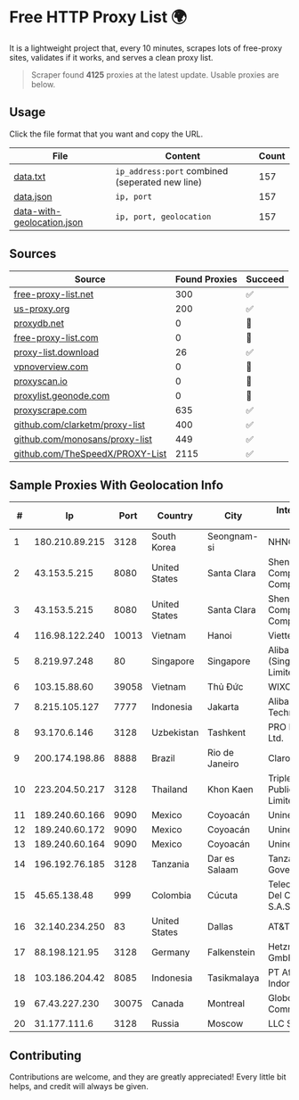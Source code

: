 
# Free HTTP Proxy List 🌍

It is a lightweight project that, every 10 minutes, scrapes lots of free-proxy sites, validates if it works, and serves a clean proxy list.


> Scraper found **4125** proxies at the latest update. Usable proxies are below.

## Usage

Click the file format that you want and copy the URL.


|File|Content|Count|
|----|-------|-----|
|[data.txt](https://raw.githubusercontent.com/themiralay/Proxy-List-World/master/data.txt)|`ip_address:port` combined (seperated new line)|157|
|[data.json](https://raw.githubusercontent.com/themiralay/Proxy-List-World/master/data.json)|`ip, port`|157|
|[data-with-geolocation.json](https://raw.githubusercontent.com/themiralay/Proxy-List-World/master/data-with-geolocation.json)|`ip, port, geolocation`|157|

## Sources

|Source|Found Proxies|Succeed|
|------|-------------|-------|
|[free-proxy-list.net](https://free-proxy-list.net)|300|✅|
|[us-proxy.org](https://www.us-proxy.org)|200|✅|
|[proxydb.net](http://proxydb.net)|0|🚫|
|[free-proxy-list.com](https://free-proxy-list.com/?page=&port=&type%5B%5D=http&type%5B%5D=https&up_time=0&search=Search)|0|🚫|
|[proxy-list.download](https://www.proxy-list.download/HTTP)|26|✅|
|[vpnoverview.com](https://vpnoverview.com/privacy/anonymous-browsing/free-proxy-servers)|0|🚫|
|[proxyscan.io](https://www.proxyscan.io)|0|🚫|
|[proxylist.geonode.com](https://proxylist.geonode.com/api/proxy-list?limit=300&page=1&sort_by=lastChecked&sort_type=desc&protocols=http,https)|0|🚫|
|[proxyscrape.com](https://api.proxyscrape.com/v2/?request=displayproxies&protocol=http&timeout=10000&country=all&ssl=all&anonymity=all)|635|✅|
|[github.com/clarketm/proxy-list](https://raw.githubusercontent.com/clarketm/proxy-list/master/proxy-list-raw.txt)|400|✅|
|[github.com/monosans/proxy-list](https://raw.githubusercontent.com/monosans/proxy-list/main/proxies/http.txt)|449|✅|
|[github.com/TheSpeedX/PROXY-List](https://raw.githubusercontent.com/TheSpeedX/PROXY-List/master/http.txt)|2115|✅|


## Sample Proxies With Geolocation Info

|#|Ip|Port|Country|City|Internet Service Provider|
|-|--|----|-------|----|-------------------------|
|1|180.210.89.215|3128|South Korea|Seongnam-si|NHNCLOUD|
|2|43.153.5.215|8080|United States|Santa Clara|Shenzhen Tencent Computer Systems Company Limited|
|3|43.153.5.215|8080|United States|Santa Clara|Shenzhen Tencent Computer Systems Company Limited|
|4|116.98.122.240|10013|Vietnam|Hanoi|Viettel Corporation|
|5|8.219.97.248|80|Singapore|Singapore|Alibaba Cloud (Singapore) Private Limited|
|6|103.15.88.60|39058|Vietnam|Thủ Đức|WIXCLOUD|
|7|8.215.105.127|7777|Indonesia|Jakarta|Alibaba (US) Technology Co., Ltd.|
|8|93.170.6.146|3128|Uzbekistan|Tashkent|PRO DATA-TECH Ltd.|
|9|200.174.198.86|8888|Brazil|Rio de Janeiro|Claro S.A|
|10|223.204.50.217|3128|Thailand|Khon Kaen|Triple T Broadband Public Company Limited|
|11|189.240.60.166|9090|Mexico|Coyoacán|Uninet S.A. de C.V.|
|12|189.240.60.172|9090|Mexico|Coyoacán|Uninet S.A. de C.V.|
|13|189.240.60.164|9090|Mexico|Coyoacán|Uninet S.A. de C.V.|
|14|196.192.76.185|3128|Tanzania|Dar es Salaam|Tanzania e-Government Agency|
|15|45.65.138.48|999|Colombia|Cúcuta|Telecomunicaciones Del Catatumbo S.A.S|
|16|32.140.234.250|83|United States|Dallas|AT&T Services, Inc.|
|17|88.198.121.95|3128|Germany|Falkenstein|Hetzner Online GmbH|
|18|103.186.204.42|8085|Indonesia|Tasikmalaya|PT Afna Digital Indonesia|
|19|67.43.227.230|30075|Canada|Montreal|GloboTech Communications|
|20|31.177.111.6|3128|Russia|Moscow|LLC Smart Ape|



## Contributing

Contributions are welcome, and they are greatly appreciated! Every
little bit helps, and credit will always be given.

